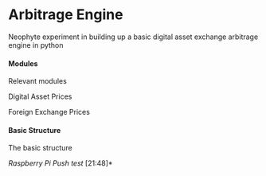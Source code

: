 # Arbitrage Engine

Neophyte experiment in building up a basic digital asset exchange arbitrage engine in python

#### Modules
Relevant modules

Digital Asset Prices

Foreign Exchange Prices

#### Basic Structure
The basic structure


*Raspberry Pi Push test* [21:48]*

